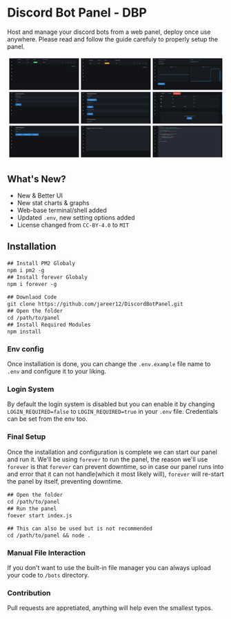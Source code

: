 # Discord Bot Panel - DBP

Host and manage your discord bots from a web panel, deploy once use anywhere. Please read and follow the guide carefuly to properly setup the panel.

![Image](/preview.jpg)

## What's New?

- New & Better UI
- New stat charts & graphs
- Web-base terminal/shell added
- Updated `.env`, new setting options added
- License changed from `CC-BY-4.0` to `MIT`

## Installation

```shell
## Install PM2 Globaly
npm i pm2 -g
## Install forever Globaly
npm i forever -g
```

```shell
## Downlaod Code
git clone https://github.com/jareer12/DiscordBotPanel.git
## Open the folder
cd /path/to/panel
## Install Required Modules
npm install
```

### Env config

Once installation is done, you can change the `.env.example` file name to `.env` and configure it to your liking.

### Login System

By default the login system is disabled but you can enable it by changing `LOGIN_REQUIRED=false` to `LOGIN_REQUIRED=true` in your `.env` file. Credentials can be set from the env too.

### Final Setup

Once the installation and configuration is complete we can start our panel and run it. We'll be using `forever` to run the panel, the reason we'll use `forever` is that `forever` can prevent downtime, so in case our panel runs into and error that it can not handle(which it most likely will), `forever` will re-start the panel by itself, preventing downtime.

```shell
## Open the folder
cd /path/to/panel
## Run the panel
foever start index.js
```

```shell
## This can also be used but is not recommended
cd /path/to/panel && node .
```

### Manual File Interaction

If you don't want to use the built-in file manager you can always upload your code to `/bots` directory.

### Contribution

Pull requests are appretiated, anything will help even the smallest typos.
